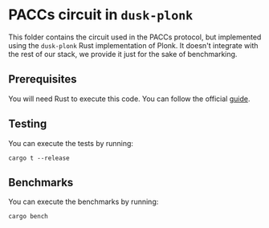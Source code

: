 # PACCs circuit in `dusk-plonk`

This folder contains the circuit used in the PACCs protocol, but implemented using the `dusk-plonk` Rust implementation of Plonk. It doesn't integrate with the rest of our stack, we provide it just for the sake of benchmarking.

## Prerequisites

You will need Rust to execute this code. You can follow the official [guide](https://www.rust-lang.org/tools/install).

## Testing

You can execute the tests by running:

```
cargo t --release
```

## Benchmarks

You can execute the benchmarks by running:

```
cargo bench
```
